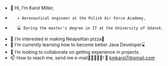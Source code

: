 - 👋 Hi, I’m Karol Miller, 
-        ✈️ Aeronautical engineer at the Polish Air Force Academy,
-        💻 During the master's degree in IT at the University of Gdansk.  
- 👀 I’m interested in making Neapolitan pizza🍕
- 🌱 I'm currently learning how to become better Java Developer⌛
- 💞️ I’m looking to collaborate on getting experience in projects.
- 📫 How to reach me, send me e-mail💸💸💸💸💸! 📧 kmkarol7@gmail.com

<!---
K-r0ll/K-r0ll is a ✨ special ✨ repository because its `README.md` (this file) appears on your GitHub profile.
You can click the Preview link to take a look at your changes.
--->
